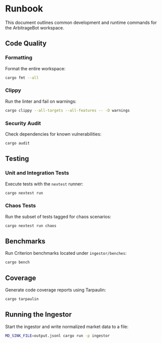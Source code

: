 # Runbook

This document outlines common development and runtime commands for the ArbitrageBot workspace.

## Code Quality

### Formatting
Format the entire workspace:
```bash
cargo fmt --all
```

### Clippy
Run the linter and fail on warnings:
```bash
cargo clippy --all-targets --all-features -- -D warnings
```

### Security Audit
Check dependencies for known vulnerabilities:
```bash
cargo audit
```

## Testing

### Unit and Integration Tests
Execute tests with the `nextest` runner:
```bash
cargo nextest run
```

### Chaos Tests
Run the subset of tests tagged for chaos scenarios:
```bash
cargo nextest run chaos
```

## Benchmarks
Run Criterion benchmarks located under `ingestor/benches`:
```bash
cargo bench
```

## Coverage
Generate code coverage reports using Tarpaulin:
```bash
cargo tarpaulin
```

## Running the Ingestor
Start the ingestor and write normalized market data to a file:
```bash
MD_SINK_FILE=output.jsonl cargo run -p ingestor
```
